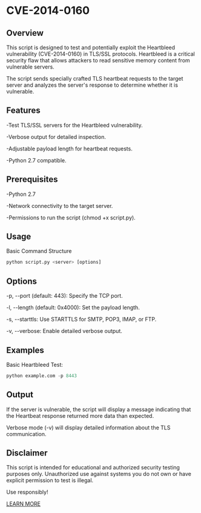 
# CVE-2014-0160

## Overview

This script is designed to test and potentially exploit the Heartbleed vulnerability (CVE-2014-0160) in TLS/SSL protocols. Heartbleed is a critical security flaw that allows attackers to read sensitive memory content from vulnerable servers.

The script sends specially crafted TLS heartbeat requests to the target server and analyzes the server's response to determine whether it is vulnerable.

## Features

-Test TLS/SSL servers for the Heartbleed vulnerability.

-Verbose output for detailed inspection.

-Adjustable payload length for heartbeat requests.

-Python 2.7 compatible.

## Prerequisites

-Python 2.7

-Network connectivity to the target server.

-Permissions to run the script (chmod +x script.py).

## Usage

Basic Command Structure

```python
python script.py <server> [options]
```

## Options

-p, --port (default: 443): Specify the TCP port.

-l, --length (default: 0x4000): Set the payload length.

-s, --starttls: Use STARTTLS for SMTP, POP3, IMAP, or FTP.

-v, --verbose: Enable detailed verbose output.

## Examples

Basic Heartbleed Test: 

```python
python example.com -p 8443 
```
## Output

If the server is vulnerable, the script will display a message indicating that the Heartbeat response returned more data than expected.

Verbose mode (-v) will display detailed information about the TLS communication.

## Disclaimer

This script is intended for educational and authorized security testing purposes only. Unauthorized use against systems you do not own or have explicit permission to test is illegal.

Use responsibly!

[LEARN MORE](https://en.wikipedia.org/wiki/Heartbleed)
